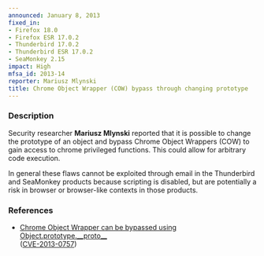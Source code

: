 ```yaml
---
announced: January 8, 2013
fixed_in:
- Firefox 18.0
- Firefox ESR 17.0.2
- Thunderbird 17.0.2
- Thunderbird ESR 17.0.2
- SeaMonkey 2.15
impact: High
mfsa_id: 2013-14
reporter: Mariusz Mlynski
title: Chrome Object Wrapper (COW) bypass through changing prototype
---
```


<h3>Description</h3>

<p>Security researcher <strong>Mariusz Mlynski</strong> reported that it is possible to change the prototype of an object and bypass Chrome Object Wrappers (COW) to gain access to chrome privileged functions. This could allow for arbitrary code execution.</p>


<p class="note">In general these flaws cannot be exploited through email in the Thunderbird and SeaMonkey products because scripting is disabled, but are potentially a risk in browser or browser-like contexts in those products.
</p>


<h3>References</h3>

<ul>
  <li><a href="https://bugzilla.mozilla.org/show_bug.cgi?id=813901">
      Chrome Object Wrapper can be bypassed using Object.prototype.__proto__</a></li>
   (<a href="http://cve.mitre.org/cgi-bin/cvename.cgi?name=CVE-2013-0757" class="ex-ref">CVE-2013-0757</a>)
</ul>




